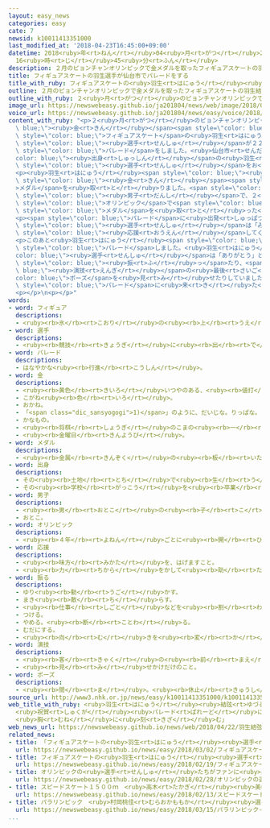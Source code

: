 ```yaml
---
layout: easy_news
categories: easy
cate: 7
newsid: k10011413351000
last_modified_at: '2018-04-23T16:45:00+09:00'
datetime: 2018<ruby>年<rt>ねん</rt></ruby>04<ruby>月<rt>がつ</rt></ruby>23<ruby>日<rt>にち</rt></ruby>
  16<ruby>時<rt>じ</rt></ruby>45<ruby>分<rt>ふん</rt></ruby>
description: ２月のピョンチャンオリンピックで金メダルを取ったフィギュアスケートの羽生結弦選手が２２日、宮城県仙台市でパレードをしました。
title: フィギュアスケートの羽生選手が仙台市でパレードをする
title_with_ruby: フィギュアスケートの<ruby>羽生<rt>はにゅう</rt></ruby><ruby>選手<rt>せんしゅ</rt></ruby>が<ruby>仙台市<rt>せんだいし</rt></ruby>でパレードをする
outline: ２月のピョンチャンオリンピックで金メダルを取ったフィギュアスケートの羽生結弦選手が２２日、宮城県仙台市でパレードをしました。
outline_with_ruby: ２<ruby>月<rt>がつ</rt></ruby>のピョンチャンオリンピックで<ruby>金<rt>きん</rt></ruby>メダルを<ruby>取<rt>と</rt></ruby>ったフィギュアスケートの<ruby>羽生<rt>はにゅう</rt></ruby><ruby>結弦<rt>ゆづる</rt></ruby><ruby>選手<rt>せんしゅ</rt></ruby>が２２<ruby>日<rt>にち</rt></ruby>、<ruby>宮城県<rt>みやぎけん</rt></ruby><ruby>仙台市<rt>せんだいし</rt></ruby>でパレードをしました。
image_url: https://newswebeasy.github.io/ja201804/news/web/image/2018/04/22/K10011413351_1804221506_1804221515_01_03.jpg
voice_url: https://newswebeasy.github.io/ja201804/news/easy/voice/2018/04/23/k10011413351000.mp4
content_with_ruby: "<p>２<ruby>月<rt>がつ</rt></ruby>のピョンチャンオリンピックで<span style=\"color:\
  \ blue;\"><ruby>金<rt>きん</rt></ruby></span><span style=\"color: blue;\">メダル</span>を<ruby>取<rt>と</rt></ruby>った<span\
  \ style=\"color: blue;\">フィギュアスケート</span>の<ruby>羽生<rt>はにゅう</rt></ruby><ruby>結弦<rt>ゆづる</rt></ruby><span\
  \ style=\"color: blue;\"><ruby>選手<rt>せんしゅ</rt></ruby></span>が２２<ruby>日<rt>にち</rt></ruby>、<ruby>宮城県<rt>みやぎけん</rt></ruby><ruby>仙台市<rt>せんだいし</rt></ruby>で<span\
  \ style=\"color: blue;\">パレード</span>をしました。<ruby>仙台市<rt>せんだいし</rt></ruby><span style=\"\
  color: blue;\"><ruby>出身<rt>しゅっしん</rt></ruby></span>の<ruby>羽生<rt>はにゅう</rt></ruby><span\
  \ style=\"color: blue;\"><ruby>選手<rt>せんしゅ</rt></ruby></span>をお<ruby>祝<rt>いわ</rt></ruby>いするために<ruby>大勢<rt>おおぜい</rt></ruby>の<ruby>人<rt>ひと</rt></ruby>が<ruby>集<rt>あつ</rt></ruby>まりました。</p>\n\
  <p><ruby>羽生<rt>はにゅう</rt></ruby><span style=\"color: blue;\"><ruby>選手<rt>せんしゅ</rt></ruby></span>は４<ruby>年<rt>ねん</rt></ruby><ruby>前<rt>まえ</rt></ruby>にも<span\
  \ style=\"color: blue;\"><ruby>金<rt>きん</rt></ruby></span><span style=\"color: blue;\"\
  >メダル</span>を<ruby>取<rt>と</rt></ruby>りました。<span style=\"color: blue;\">フィギュアスケート</span>の<span\
  \ style=\"color: blue;\"><ruby>男子<rt>だんし</rt></ruby></span>で、２<ruby>回<rt>かい</rt></ruby><ruby>続<rt>つづ</rt></ruby>けて<span\
  \ style=\"color: blue;\">オリンピック</span>で<span style=\"color: blue;\"><ruby>金<rt>きん</rt></ruby></span><span\
  \ style=\"color: blue;\">メダル</span>を<ruby>取<rt>と</rt></ruby>った<ruby>人<rt>ひと</rt></ruby>は６６<ruby>年<rt>ねん</rt></ruby>いませんでした。</p>\n\
  <p><span style=\"color: blue;\">パレード</span>に<ruby>出発<rt>しゅっぱつ</rt></ruby>するときに、<ruby>羽生<rt>はにゅう</rt></ruby><span\
  \ style=\"color: blue;\"><ruby>選手<rt>せんしゅ</rt></ruby></span>は「みなさんにありがとうと<ruby>言<rt>い</rt></ruby>うことができてうれしいです。みなさんが<span\
  \ style=\"color: blue;\"><ruby>応援<rt>おうえん</rt></ruby></span>してくれる<ruby>気持<rt>きも</rt></ruby>ちと<ruby>声<rt>こえ</rt></ruby>をずっと<ruby>忘<rt>わす</rt></ruby>れないで<ruby>生<rt>い</rt></ruby>きていきたいです」と<ruby>話<rt>はな</rt></ruby>しました。</p>\n\
  <p>このあと<ruby>羽生<rt>はにゅう</rt></ruby><span style=\"color: blue;\"><ruby>選手<rt>せんしゅ</rt></ruby></span>は、１．１ｋｍの<ruby>道<rt>みち</rt></ruby>を<ruby>車<rt>くるま</rt></ruby>でゆっくり<span\
  \ style=\"color: blue;\">パレード</span>しました。<ruby>羽生<rt>はにゅう</rt></ruby><span style=\"\
  color: blue;\"><ruby>選手<rt>せんしゅ</rt></ruby></span>は「ありがとう」と<ruby>言<rt>い</rt></ruby>いながら<ruby>手<rt>て</rt></ruby>を<span\
  \ style=\"color: blue;\"><ruby>振<rt>ふ</rt></ruby>っ</span>たり、<span style=\"color:\
  \ blue;\"><ruby>演技<rt>えんぎ</rt></ruby></span>の<ruby>最後<rt>さいご</rt></ruby>の<span style=\"\
  color: blue;\">ポーズ</span>を<ruby>見<rt>み</rt></ruby>せたりしていました。</p>\n<p><ruby>外国<rt>がいこく</rt></ruby>から<ruby>見<rt>み</rt></ruby>に<ruby>来<rt>き</rt></ruby>た<ruby>人<rt>ひと</rt></ruby>もいて、<span\
  \ style=\"color: blue;\">パレード</span>に<ruby>来<rt>き</rt></ruby>た<ruby>人<rt>ひと</rt></ruby>は、４<ruby>年<rt>ねん</rt></ruby><ruby>前<rt>まえ</rt></ruby>より１<ruby>万<rt>まん</rt></ruby>６０００<ruby>人<rt>にん</rt></ruby><ruby>多<rt>おお</rt></ruby>い１０<ruby>万<rt>まん</rt></ruby>８０００<ruby>人<rt>にん</rt></ruby>でした。</p>\n\
  <p></p>\n<p></p>"
words:
- word: フィギュア
  descriptions:
  - <ruby><rb>氷</rb><rt>こおり</rt></ruby>の<ruby><rb>上</rb><rt>うえ</rt></ruby>を、<ruby><rb>音楽</rb><rt>おんがく</rt></ruby>に<ruby><rb>合</rb><rt>あ</rt></ruby>わせておどるようにすべって、<ruby><rb>美</rb><rt>うつく</rt></ruby>しさやわざをきそうスケート<ruby><rb>競技</rb><rt>きょうぎ</rt></ruby>。
- word: 選手
  descriptions:
  - <ruby><rb>競技</rb><rt>きょうぎ</rt></ruby>に<ruby><rb>出</rb><rt>で</rt></ruby>るために<ruby><rb>選</rb><rt>えら</rt></ruby>ばれた<ruby><rb>人</rb><rt>ひと</rt></ruby>。
- word: パレード
  descriptions:
  - はなやかな<ruby><rb>行進</rb><rt>こうしん</rt></ruby>。
- word: 金
  descriptions:
  - <ruby><rb>黄色</rb><rt>きいろ</rt></ruby>いつやのある、<ruby><rb>値打</rb><rt>ねう</rt></ruby>ちの<ruby><rb>高</rb><rt>たか</rt></ruby>い<ruby><rb>金属</rb><rt>きんぞく</rt></ruby>。こがね。
  - こがね<ruby><rb>色</rb><rt>いろ</rt></ruby>。
  - おかね。
  - 「<span class="dic_sansyogogi">1)</span>」のように、だいじな。りっぱな。
  - かなもの。
  - <ruby><rb>将棋</rb><rt>しょうぎ</rt></ruby>のこまの<ruby><rb>一</rb><rt>ひと</rt></ruby>つ。
  - <ruby><rb>金曜日</rb><rt>きんようび</rt></ruby>。
- word: メダル
  descriptions:
  - <ruby><rb>金属</rb><rt>きんぞく</rt></ruby>の<ruby><rb>板</rb><rt>いた</rt></ruby>に、<ruby><rb>絵</rb><rt>え</rt></ruby>や<ruby><rb>文字</rb><rt>もじ</rt></ruby>などをうきぼりにしたもの。<ruby><rb>記念品</rb><rt>きねんひん</rt></ruby>や<ruby><rb>賞品</rb><rt>しょうひん</rt></ruby>などにする。
- word: 出身
  descriptions:
  - その<ruby><rb>土地</rb><rt>とち</rt></ruby>で<ruby><rb>生</rb><rt>う</rt></ruby>まれたこと。
  - その<ruby><rb>学校</rb><rt>がっこう</rt></ruby>を<ruby><rb>卒業</rb><rt>そつぎょう</rt></ruby>したこと。
- word: 男子
  descriptions:
  - <ruby><rb>男</rb><rt>おとこ</rt></ruby>の<ruby><rb>子</rb><rt>こ</rt></ruby>。
  - おとこ。
- word: オリンピック
  descriptions:
  - <ruby><rb>４年</rb><rt>よねん</rt></ruby>ごとに<ruby><rb>開</rb><rt>ひら</rt></ruby>かれ、<ruby><rb>世界</rb><rt>せかい</rt></ruby>じゅうの<ruby><rb>国々</rb><rt>くにぐに</rt></ruby>から<ruby><rb>選手</rb><rt>せんしゅ</rt></ruby>が<ruby><rb>参加</rb><rt>さんか</rt></ruby>する<ruby><rb>競技大会</rb><rt>きょうぎたいかい</rt></ruby>。<ruby><rb>古代</rb><rt>こだい</rt></ruby>ギリシャのオリンピアで<ruby><rb>開</rb><rt>ひら</rt></ruby>かれた<ruby><rb>古代</rb><rt>こだい</rt></ruby>オリンピックにならって、フランスのクーベルタンの<ruby><rb>力</rb><rt>ちから</rt></ruby>で、１８９６<ruby><rb>年</rb><rt>ねん</rt></ruby>にギリシャのアテネで<ruby><rb>開</rb><rt>ひら</rt></ruby>かれたのが、<ruby><rb>近代</rb><rt>きんだい</rt></ruby>オリンピックの<ruby><rb>始</rb><rt>はじ</rt></ruby>まり。<ruby><rb>五輪</rb><rt>ごりん</rt></ruby>。
- word: 応援
  descriptions:
  - <ruby><rb>味方</rb><rt>みかた</rt></ruby>を、はげますこと。
  - <ruby><rb>力</rb><rt>ちから</rt></ruby>をかして<ruby><rb>助</rb><rt>たす</rt></ruby>けること。
- word: 振る
  descriptions:
  - ゆり<ruby><rb>動</rb><rt>うご</rt></ruby>かす。
  - まき<ruby><rb>散</rb><rt>ち</rt></ruby>らす。
  - <ruby><rb>仕事</rb><rt>しごと</rt></ruby>などを<ruby><rb>割</rb><rt>わ</rt></ruby>り<ruby><rb>当</rb><rt>あ</rt></ruby>てる。
  - つける。
  - やめる。<ruby><rb>断</rb><rt>ことわ</rt></ruby>る。
  - むだにする。
  - <ruby><rb>向</rb><rt>む</rt></ruby>きを<ruby><rb>変</rb><rt>か</rt></ruby>える。
- word: 演技
  descriptions:
  - <ruby><rb>客</rb><rt>きゃく</rt></ruby>の<ruby><rb>前</rb><rt>まえ</rt></ruby>で<ruby><rb>芸</rb><rt>げい</rt></ruby>やわざを<ruby><rb>見</rb><rt>み</rt></ruby>せること。また、その<ruby><rb>芸</rb><rt>げい</rt></ruby>やわざ。
  - <ruby><rb>見</rb><rt>み</rt></ruby>せかけだけのこと。
- word: ポーズ
  descriptions:
  - <ruby><rb>間</rb><rt>ま</rt></ruby>。<ruby><rb>休止</rb><rt>きゅうし</rt></ruby>。
source_url: http://www3.nhk.or.jp/news/easy/k10011413351000/k10011413351000.html
web_title_with_ruby: <ruby>羽生<rt>はにゅう</rt></ruby><ruby>結弦<rt>ゆづる</rt></ruby><ruby>選手<rt>せんしゅ</rt></ruby>
  <ruby>祝賀<rt>しゅくが</rt></ruby><ruby>パレード<rt>ぱれーど</rt></ruby>に10<ruby>万人<rt>まんにん</rt></ruby><ruby>超<rt>ちょう</rt></ruby>「この<ruby>風景<rt>ふうけい</rt></ruby>
  <ruby>胸<rt>むね</rt></ruby>に<ruby>刻<rt>きざ</rt></ruby>む」
web_news_url: https://newswebeasy.github.io/news/web/2018/04/22/羽生結弦選手-祝賀パレードに10万人超この風景-胸に刻む
related_news:
- title: 「フィギュアスケートの<ruby>羽生<rt>はにゅう</rt></ruby><ruby>選手<rt>せんしゅ</rt></ruby>に<ruby>国民栄誉賞<rt>こくみんえいよしょう</rt></ruby>を<ruby>贈<rt>おく</rt></ruby>りたい」
  url: https://newswebeasy.github.io/news/easy/2018/03/02/フィギュアスケートの羽生選手に国民栄誉賞を贈りたい
- title: フィギュアスケートの<ruby>羽生<rt>はにゅう</rt></ruby><ruby>選手<rt>せんしゅ</rt></ruby>が<ruby>金<rt>きん</rt></ruby>メダル　<ruby>宇野<rt>うの</rt></ruby><ruby>選手<rt>せんしゅ</rt></ruby>は<ruby>銀<rt>ぎん</rt></ruby>
  url: https://newswebeasy.github.io/news/easy/2018/02/19/フィギュアスケートの羽生選手が金メダル-宇野選手は銀
- title: オリンピックの<ruby>選手<rt>せんしゅ</rt></ruby>たちがファンに<ruby>感謝<rt>かんしゃ</rt></ruby>の<ruby>気持<rt>きも</rt></ruby>ちを<ruby>伝<rt>つた</rt></ruby>える
  url: https://newswebeasy.github.io/news/easy/2018/02/28/オリンピックの選手たちがファンに感謝の気持ちを伝える
- title: スピードスケート１５００ｍ　<ruby>高木<rt>たかぎ</rt></ruby><ruby>美帆<rt>みほ</rt></ruby><ruby>選手<rt>せんしゅ</rt></ruby>が<ruby>銀<rt>ぎん</rt></ruby>メダル
  url: https://newswebeasy.github.io/news/easy/2018/02/13/スピードスケート1500m-高木美帆選手が銀メダル
- title: パラリンピック　<ruby>村岡桃佳<rt>むらおかももか</rt></ruby><ruby>選手<rt>せんしゅ</rt></ruby>がスキーの<ruby>大回転<rt>だいかいてん</rt></ruby>で<ruby>金<rt>きん</rt></ruby>メダル
  url: https://newswebeasy.github.io/news/easy/2018/03/15/パラリンピック-村岡桃佳選手がスキーの大回転で金メダル
...
```

